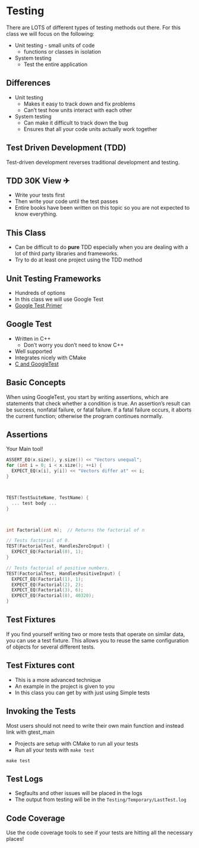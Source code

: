 # Testing

There are LOTS of different types of testing methods out there. For this
class we will focus on the following:

- Unit testing - small units of code
  - functions or classes in isolation
- System testing
  - Test the entire application

## Differences

- Unit testing
  - Makes it easy to track down and fix problems
  - Can’t test how units interact with each other
- System testing
  - Can make it difficult to track down the bug
  - Ensures that all your code units actually work together

## Test Driven Development (TDD)

Test-driven development reverses traditional development and testing.

## TDD 30K View ✈

- Write your tests first
- Then write your code until the test passes
- Entire books have been written on this topic so you are not expected to know everything.

## This Class

- Can be difficult to do **pure** TDD especially when you are dealing with a lot of third party libraries and frameworks.
- Try to do at least one project using the TDD method

## Unit Testing Frameworks

- Hundreds of options
- In this class we will use Google Test
- [Google Test Primer](http://google.github.io/googletest/primer.html)

## Google Test

- Written in C++
  - Don’t worry you don’t need to know C++
- Well supported
- Integrates nicely with CMake
- [C and GoogleTest](https://ros-developer.com/2019/08/28/example-of-test-driven-development-with-c-and-google-test/)

## Basic Concepts

When using GoogleTest, you start by writing assertions, which are
statements that check whether a condition is true. An assertion’s result
can be success, nonfatal failure, or fatal failure. If a fatal failure
occurs, it aborts the current function; otherwise the program continues
normally.

## Assertions

Your Main tool!

```cpp
ASSERT_EQ(x.size(), y.size()) << "Vectors unequal";
for (int i = 0; i < x.size(); ++i) {
  EXPECT_EQ(x[i], y[i]) << "Vectors differ at" << i;
}



TEST(TestSuiteName, TestName) {
  ... test body ...
}



int Factorial(int n);  // Returns the factorial of n

// Tests factorial of 0.
TEST(FactorialTest, HandlesZeroInput) {
  EXPECT_EQ(Factorial(0), 1);
}

// Tests factorial of positive numbers.
TEST(FactorialTest, HandlesPositiveInput) {
  EXPECT_EQ(Factorial(1), 1);
  EXPECT_EQ(Factorial(2), 2);
  EXPECT_EQ(Factorial(3), 6);
  EXPECT_EQ(Factorial(8), 40320);
}
```

## Test Fixtures

If you find yourself writing two or more tests that operate on similar
data, you can use a test fixture. This allows you to reuse the same
configuration of objects for several different tests.

## Test Fixtures cont

- This is a more advanced technique
- An example in the project is given to you
- In this class you can get by with just using Simple tests

## Invoking the Tests

Most users should not need to write their own main function and instead
link with gtest\_main

- Projects are setup with CMake to run all your tests
- Run all your tests with `make test`

`make test`

## Test Logs

- Segfaults and other issues will be placed in the logs
- The output from testing will be in the `Testing/Temporary/LastTest.log`

## Code Coverage

Use the code coverage tools to see if your tests are hitting
all the necessary places!
